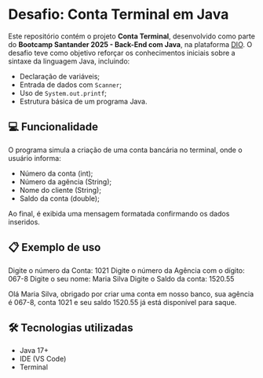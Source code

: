 # Desafio: Conta Terminal em Java

Este repositório contém o projeto **Conta Terminal**, desenvolvido como parte do **Bootcamp Santander 2025 - Back-End com Java**, na plataforma [DIO](https://www.dio.me/). O desafio teve como objetivo reforçar os conhecimentos iniciais sobre a sintaxe da linguagem Java, incluindo:

- Declaração de variáveis;
- Entrada de dados com `Scanner`;
- Uso de `System.out.printf`;
- Estrutura básica de um programa Java.

## 💻 Funcionalidade

O programa simula a criação de uma conta bancária no terminal, onde o usuário informa:

- Número da conta (int);
- Número da agência (String);
- Nome do cliente (String);
- Saldo da conta (double);

Ao final, é exibida uma mensagem formatada confirmando os dados inseridos.

## 📋 Exemplo de uso

Digite o número da Conta: 1021
Digite o número da Agência com o dígito: 067-8
Digite o seu nome: Maria Silva
Digite o Saldo da conta: 1520.55

Olá Maria Silva, obrigado por criar uma conta em nosso banco, sua agência é 067-8, conta 1021 e seu saldo 1520.55 já está disponível para saque.

## 🛠️ Tecnologias utilizadas

- Java 17+
- IDE (VS Code)
- Terminal
